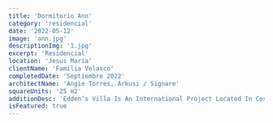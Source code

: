 ```yaml
---
title: 'Dormitorio Ann'
category: 'residencial'
date: '2022-05-12'
image: 'ann.jpg'
descriptionImg: '1.jpg'
excerpt: 'Residencial'
location: 'Jesus María'
clientName: 'Familia Velasco'
completedDate: 'Septiembre 2022'
architectName: 'Angie Torres, Arkusi / Signare'
squareUnits: '25 m2'
additionDesc: 'Edden’s Villa Is An International Project Located In Costa Rica. It Has Various Different Levels, Whom Are Embedded Into The Unevenness Of The Terrain. This Project Seeks To Integrate Passive Strategies For Energy Saving, Such As The Inclusion Of As Much Natural Light As Possible As Well As Having Green Roofs With Lots Of Vegetation In Them. <br/> The Geometry Of This House Combines Design With Nature Into The Structure Of The House, Which Makes It Unique Amongst Other Neighboring Places.'
isFeatured: true
---
```

